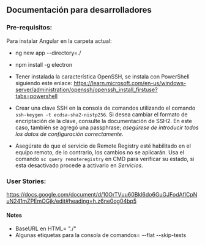 ## Documentación para desarrolladores

### Pre-requisitos:

Para instalar Angular en la carpeta actual:

-   ng new app --directory=./

-   npm install -g electron

-   Tener instalada la característica OpenSSH, se instala con PowerShell siguiendo este enlace: https://learn.microsoft.com/en-us/windows-server/administration/openssh/openssh_install_firstuse?tabs=powershell

-   Crear una clave SSH en la consola de comandos utilizando el comando `ssh-keygen -t ecdsa-sha2-nistp256`. Si desea cambiar el formato de encriptación de la clave, consulte la documentación de SSH2. En este caso, también se agregó una passphrase; _asegúrese de introducir todos los datos de configuración correctamente_.

-   Asegúrate de que el servicio de Remote Registry esté habilitado en el equipo remoto, de lo contrario, los cambios no se aplicarán. Usa el comando `sc query remoteregistry` en CMD para verificar su estado, si esta desactivado procede a activarlo en _Servicios_.

### User Stories:

https://docs.google.com/document/d/10OrTVuu60Bkl6do6GuGJFodAflCpNuN241mZPEmOGjk/edit#heading=h.z6ne0og04bp5

#### Notes

-   BaseURL en HTML= "./"
-   Algunas etiquetas para la consola de comandos= --flat --skip-tests

